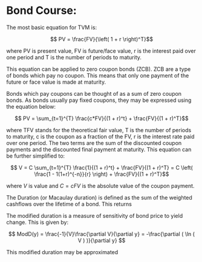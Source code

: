 # Bond Course:

The most basic equation for TVM is:

$$ PV = \frac{FV}{\left( 1 + r \right)^T}$$

where PV is present value, FV is future/face value, r is the interest paid over one period and T is the number of 
periods to maturity.

This equation can be applied to zero coupon bonds (ZCB). ZCB are a type of bonds which pay no coupon. This means that
only one payment of the future or face value is made at maturity.

Bonds which pay coupons can be thought of as a sum of zero coupon bonds. As bonds usually pay fixed coupons, they may
be expressed using the equation below:

$$ PV = \sum_{t=1}^{T} \frac{c*FV}{(1 + r)^t} + \frac{FV}{(1 + r)^T}$$

where TFV stands for the theoretical fair value, T is the number of periods to maturity, c is the coupon as a fraction
of the FV, r is the interest rate paid over one period. The two terms are the sum of the discounted coupon 
payments and the discounted final payment at maturity. This equation can be further simplified to:

$$ V = C \sum_{t=1}^{T} \frac{1}{(1 + r)^t} + \frac{FV}{(1 + r)^T} = C \left( \frac{1 - 1(1+r)^{-n}}{r} \right) + \frac{FV}{(1 + r)^T}$$

where $V$ is value and $C=cFV$ is the absolute value of the coupon payment.

The Duration (or Macaulay duration) is defined as the sum of the weighted cashflows over the lifetime of a bond. This
returns 

The modified duration is a measure of sensitivity of bond price to yield change. This is given by:

$$ ModD(y) = \frac{-1}{V}\frac{\partial V}{\partial y} = -\frac{\partial ( \ln ( V ) )}{\partial y} $$

This modified duration may be approximated 